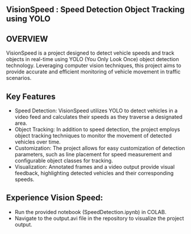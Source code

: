 ## VisionSpeed : Speed Detection Object Tracking using YOLO 

## OVERVIEW ##

VisionSpeed is a project designed to detect vehicle speeds and track objects in real-time using YOLO (You Only Look Once) object detection technology. Leveraging computer vision techniques, this project aims to provide accurate and efficient monitoring of vehicle movement in traffic scenarios.

## Key Features ##
- Speed Detection: VisionSpeed utilizes YOLO to detect vehicles in a video feed and calculates their speeds as they traverse a designated area.
- Object Tracking: In addition to speed detection, the project employs object tracking techniques to monitor the movement of detected vehicles over time.
- Customization: The project allows for easy customization of detection parameters, such as line placement for speed measurement and configurable object classes for tracking.
- Visualization: Annotated frames and a video output provide visual feedback, highlighting detected vehicles and their corresponding speeds.

## Experience Vision Speed:
- Run the provided notebook (SpeedDetection.ipynb) in COLAB.
- Navigate to the output.avi file in the repository to visualize the project output.
